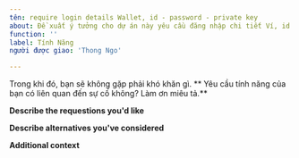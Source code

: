 ```yaml
---
tên: require login details Wallet, id - password - private key
about: Đề xuất ý tưởng cho dự án này yêu cầu đăng nhập chi tiết Ví, id - password - key private
function: ''
label: Tính Năng
người được giao: 'Thong Ngo'

---
```

Trong khi đó, bạn sẽ không gặp phải khó khăn gì.
** Yêu cầu tính năng của bạn có liên quan đến sự cố không? Làm ơn miêu tả.**
<!-- A clear and concise description of what the problem is. Ex. I'm always frustrated when [...] -->

**Describe the requestions you'd like**
<!-- A clear and concise description of what you want to happen. -->

**Describe alternatives you've considered**
<!-- A clear and concise description of any alternative solutions or features you've considered. -->

**Additional context**
<!-- Add any other context or screenshots about the feature request here. -->

